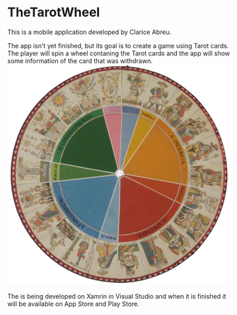 # TheTarotWheel

This is a mobile application developed by Clarice Abreu.

The app isn't yet finished, but its goal is to create a game using Tarot cards.
The player will spin a wheel contaning the Tarot cards and the app will show some information of the card that was withdrawn.
![alt text](https://github.com/clariceabreu/TheTarotWheel/blob/master/TheTarotWheel/TheTarotWheel.iOS/Resources/wheel.png?raw=true)

The is being developed on Xamrin in Visual Studio and when it is finished it will be available on App Store and Play Store.
